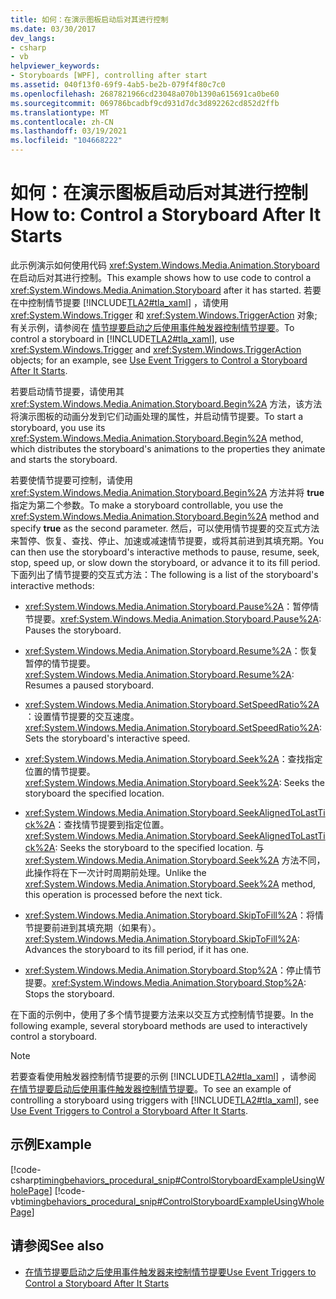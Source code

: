```yaml
---
title: 如何：在演示图板启动后对其进行控制
ms.date: 03/30/2017
dev_langs:
- csharp
- vb
helpviewer_keywords:
- Storyboards [WPF], controlling after start
ms.assetid: 040f13f0-69f9-4ab5-be2b-079f4f80c7c0
ms.openlocfilehash: 2687821966cd23048a070b1390a615691ca0be60
ms.sourcegitcommit: 069786bcadbf9cd931d7dc3d892262cd852d2ffb
ms.translationtype: MT
ms.contentlocale: zh-CN
ms.lasthandoff: 03/19/2021
ms.locfileid: "104668222"
---
```

# <a name="how-to-control-a-storyboard-after-it-starts"></a><span data-ttu-id="413bb-102">如何：在演示图板启动后对其进行控制</span><span class="sxs-lookup"><span data-stu-id="413bb-102">How to: Control a Storyboard After It Starts</span></span>

<span data-ttu-id="413bb-103">此示例演示如何使用代码 <xref:System.Windows.Media.Animation.Storyboard> 在启动后对其进行控制。</span><span class="sxs-lookup"><span data-stu-id="413bb-103">This example shows how to use code to control a <xref:System.Windows.Media.Animation.Storyboard> after it has started.</span></span> <span data-ttu-id="413bb-104">若要在中控制情节提要 [!INCLUDE[TLA2#tla_xaml](../../../includes/tla2sharptla-xaml-md.md)] ，请使用 <xref:System.Windows.Trigger> 和 <xref:System.Windows.TriggerAction> 对象; 有关示例，请参阅在 [情节提要启动之后使用事件触发器控制情节提要](how-to-use-event-triggers-to-control-a-storyboard-after-it-starts.md)。</span><span class="sxs-lookup"><span data-stu-id="413bb-104">To control a storyboard in [!INCLUDE[TLA2#tla_xaml](../../../includes/tla2sharptla-xaml-md.md)], use <xref:System.Windows.Trigger> and <xref:System.Windows.TriggerAction> objects; for an example, see [Use Event Triggers to Control a Storyboard After It Starts](how-to-use-event-triggers-to-control-a-storyboard-after-it-starts.md).</span></span>

<span data-ttu-id="413bb-105">若要启动情节提要，请使用其 <xref:System.Windows.Media.Animation.Storyboard.Begin%2A> 方法，该方法将演示图板的动画分发到它们动画处理的属性，并启动情节提要。</span><span class="sxs-lookup"><span data-stu-id="413bb-105">To start a storyboard, you use its <xref:System.Windows.Media.Animation.Storyboard.Begin%2A> method, which distributes the storyboard's animations to the properties they animate and starts the storyboard.</span></span>

<span data-ttu-id="413bb-106">若要使情节提要可控制，请使用 <xref:System.Windows.Media.Animation.Storyboard.Begin%2A> 方法并将 **true** 指定为第二个参数。</span><span class="sxs-lookup"><span data-stu-id="413bb-106">To make a storyboard controllable, you use the <xref:System.Windows.Media.Animation.Storyboard.Begin%2A> method and specify **true** as the second parameter.</span></span> <span data-ttu-id="413bb-107">然后，可以使用情节提要的交互式方法来暂停、恢复、查找、停止、加速或减速情节提要，或将其前进到其填充期。</span><span class="sxs-lookup"><span data-stu-id="413bb-107">You can then use the storyboard's interactive methods to pause, resume, seek, stop, speed up, or slow down the storyboard, or advance it to its fill period.</span></span> <span data-ttu-id="413bb-108">下面列出了情节提要的交互式方法：</span><span class="sxs-lookup"><span data-stu-id="413bb-108">The following is a list of the storyboard's interactive methods:</span></span>

- <span data-ttu-id="413bb-109"><xref:System.Windows.Media.Animation.Storyboard.Pause%2A>：暂停情节提要。</span><span class="sxs-lookup"><span data-stu-id="413bb-109"><xref:System.Windows.Media.Animation.Storyboard.Pause%2A>: Pauses the storyboard.</span></span>

- <span data-ttu-id="413bb-110"><xref:System.Windows.Media.Animation.Storyboard.Resume%2A>：恢复暂停的情节提要。</span><span class="sxs-lookup"><span data-stu-id="413bb-110"><xref:System.Windows.Media.Animation.Storyboard.Resume%2A>: Resumes a paused storyboard.</span></span>

- <span data-ttu-id="413bb-111"><xref:System.Windows.Media.Animation.Storyboard.SetSpeedRatio%2A>：设置情节提要的交互速度。</span><span class="sxs-lookup"><span data-stu-id="413bb-111"><xref:System.Windows.Media.Animation.Storyboard.SetSpeedRatio%2A>: Sets the storyboard's interactive speed.</span></span>

- <span data-ttu-id="413bb-112"><xref:System.Windows.Media.Animation.Storyboard.Seek%2A>：查找指定位置的情节提要。</span><span class="sxs-lookup"><span data-stu-id="413bb-112"><xref:System.Windows.Media.Animation.Storyboard.Seek%2A>: Seeks the storyboard the specified location.</span></span>

- <span data-ttu-id="413bb-113"><xref:System.Windows.Media.Animation.Storyboard.SeekAlignedToLastTick%2A>：查找情节提要到指定位置。</span><span class="sxs-lookup"><span data-stu-id="413bb-113"><xref:System.Windows.Media.Animation.Storyboard.SeekAlignedToLastTick%2A>: Seeks the storyboard to the specified location.</span></span> <span data-ttu-id="413bb-114">与 <xref:System.Windows.Media.Animation.Storyboard.Seek%2A> 方法不同，此操作将在下一次计时周期前处理。</span><span class="sxs-lookup"><span data-stu-id="413bb-114">Unlike the <xref:System.Windows.Media.Animation.Storyboard.Seek%2A> method, this operation is processed before the next tick.</span></span>

- <span data-ttu-id="413bb-115"><xref:System.Windows.Media.Animation.Storyboard.SkipToFill%2A>：将情节提要前进到其填充期（如果有）。</span><span class="sxs-lookup"><span data-stu-id="413bb-115"><xref:System.Windows.Media.Animation.Storyboard.SkipToFill%2A>: Advances the storyboard to its fill period, if it has one.</span></span>

- <span data-ttu-id="413bb-116"><xref:System.Windows.Media.Animation.Storyboard.Stop%2A>：停止情节提要。</span><span class="sxs-lookup"><span data-stu-id="413bb-116"><xref:System.Windows.Media.Animation.Storyboard.Stop%2A>: Stops the storyboard.</span></span>

<span data-ttu-id="413bb-117">在下面的示例中，使用了多个情节提要方法来以交互方式控制情节提要。</span><span class="sxs-lookup"><span data-stu-id="413bb-117">In the following example, several storyboard methods are used to interactively control a storyboard.</span></span>

> [!NOTE]
> <span data-ttu-id="413bb-118">若要查看使用触发器控制情节提要的示例 [!INCLUDE[TLA2#tla_xaml](../../../includes/tla2sharptla-xaml-md.md)] ，请参阅 [在情节提要启动后使用事件触发器控制情节提要](how-to-use-event-triggers-to-control-a-storyboard-after-it-starts.md)。</span><span class="sxs-lookup"><span data-stu-id="413bb-118">To see an example of controlling a storyboard using triggers with [!INCLUDE[TLA2#tla_xaml](../../../includes/tla2sharptla-xaml-md.md)], see [Use Event Triggers to Control a Storyboard After It Starts](how-to-use-event-triggers-to-control-a-storyboard-after-it-starts.md).</span></span>

## <a name="example"></a><span data-ttu-id="413bb-119">示例</span><span class="sxs-lookup"><span data-stu-id="413bb-119">Example</span></span>

[!code-csharp[timingbehaviors_procedural_snip#ControlStoryboardExampleUsingWholePage](~/samples/snippets/csharp/VS_Snippets_Wpf/timingbehaviors_procedural_snip/CSharp/ControlStoryboardExample.cs#controlstoryboardexampleusingwholepage)]
[!code-vb[timingbehaviors_procedural_snip#ControlStoryboardExampleUsingWholePage](~/samples/snippets/visualbasic/VS_Snippets_Wpf/timingbehaviors_procedural_snip/visualbasic/controlstoryboardexample.vb#controlstoryboardexampleusingwholepage)]

## <a name="see-also"></a><span data-ttu-id="413bb-120">请参阅</span><span class="sxs-lookup"><span data-stu-id="413bb-120">See also</span></span>

- [<span data-ttu-id="413bb-121">在情节提要启动之后使用事件触发器来控制情节提要</span><span class="sxs-lookup"><span data-stu-id="413bb-121">Use Event Triggers to Control a Storyboard After It Starts</span></span>](how-to-use-event-triggers-to-control-a-storyboard-after-it-starts.md)
